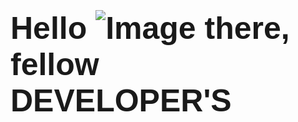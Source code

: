 <div style="display: flex; flex-direction: column; align-items: center; justify-content: center; height: 100vh;">
<h3 style="font-family: Arial; font-weight: bold; font-size: 50px;">
  Hello
    <img src="https://github.com/AmmrFX/AmmrFX/assets/55325468/b3292e43-252b-43c9-969b-a0295b2bda32" alt="Image" style="width: 50px; height: 50px;">
    there, fellow DEVELOPER'S
  </H3>
</div>


<img src="https://github.com/AmmrFX/AmmrFX/assets/55325468/0511f59d-72bb-40d3-8c64-e020df26a881" alt="Image 1" style="width: 100px; height: 100px;">
<img src="https://github.com/AmmrFX/AmmrFX/assets/55325468/f9894034-8d94-4024-9eed-7e75c5508b85" alt="Image 2" style="width: 100px; height: 100px;">
<img src="https://github.com/AmmrFX/AmmrFX/assets/55325468/28c828ae-2ea4-4d34-9139-5ab2bbc5bf34" alt="Image 3" style="width: 100px; height: 100px;">
<img src="https://github.com/AmmrFX/AmmrFX/assets/55325468/28623ba1-923d-4c25-8329-bac039f0dee5" alt="Image 4" style="width: 100px; height: 100px;">
<img src="https://github.com/AmmrFX/AmmrFX/assets/55325468/f5e19b16-a5a6-4d18-ad48-6697cc587847" alt="Image 5" style="width: 100px; height: 100px;">
<img src="https://github.com/AmmrFX/AmmrFX/assets/55325468/7010be6c-4685-4071-8e2e-73888e378ac3" alt="Image 6" style="width: 100px; height: 100px;">
<img src="https://raw.githubusercontent.com/devicons/devicon/master/icons/mongodb/mongodb-original-wordmark.svg" alt="mongodb" style="width: 100px; height: 100px;/>
<picture>
  <source media="(prefers-color-scheme: dark)" srcset="https://raw.githubusercontent.com/platane/platane/output/github-contribution-grid-snake-dark.svg">
 
  <img alt="github contribution grid snake animation" src="https://raw.githubusercontent.com/platane/platane/output/github-contribution-grid-snake.svg">
</picture>

<h3 align="left">Connect with me:</h3>
<p align="left">
<a href="https://www.leetcode.com/eng002" target="blank"><img align="center" src="https://raw.githubusercontent.com/rahuldkjain/github-profile-readme-generator/master/src/images/icons/Social/leet-code.svg" alt="eng002" height="30" width="40" /></a>
</p>
